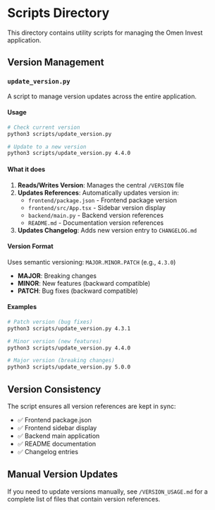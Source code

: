 # Scripts Directory

This directory contains utility scripts for managing the Omen Invest application.

## Version Management

### `update_version.py`

A script to manage version updates across the entire application.

#### Usage

```bash
# Check current version
python3 scripts/update_version.py

# Update to a new version
python3 scripts/update_version.py 4.4.0
```

#### What it does

1. **Reads/Writes Version**: Manages the central `/VERSION` file
2. **Updates References**: Automatically updates version in:
   - `frontend/package.json` - Frontend package version
   - `frontend/src/App.tsx` - Sidebar version display
   - `backend/main.py` - Backend version references
   - `README.md` - Documentation version references
3. **Updates Changelog**: Adds new version entry to `CHANGELOG.md`

#### Version Format

Uses semantic versioning: `MAJOR.MINOR.PATCH` (e.g., `4.3.0`)

- **MAJOR**: Breaking changes
- **MINOR**: New features (backward compatible)
- **PATCH**: Bug fixes (backward compatible)

#### Examples

```bash
# Patch version (bug fixes)
python3 scripts/update_version.py 4.3.1

# Minor version (new features)
python3 scripts/update_version.py 4.4.0

# Major version (breaking changes)
python3 scripts/update_version.py 5.0.0
```

## Version Consistency

The script ensures all version references are kept in sync:

- ✅ Frontend package.json
- ✅ Frontend sidebar display
- ✅ Backend main application
- ✅ README documentation
- ✅ Changelog entries

## Manual Version Updates

If you need to update versions manually, see `/VERSION_USAGE.md` for a complete list of files that contain version references.
